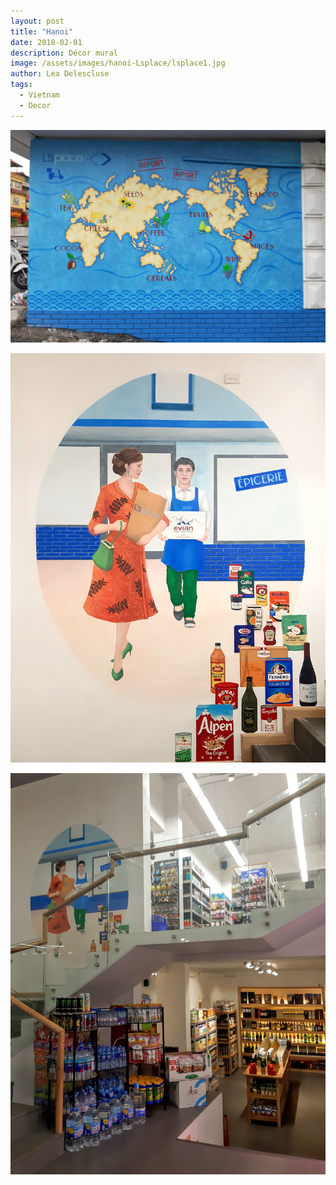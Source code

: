 ```yaml
---
layout: post
title: "Hanoi"
date: 2018-02-01
description: Décor mural
image: /assets/images/hanoi-Lsplace/lsplace1.jpg
author: Lea Delescluse
tags:
  - Vietnam
  - Decor
---
```



![Placeholder](/assets/images/hanoi-Lsplace/lsplace2.jpg)

![Placeholder](/assets/images/hanoi-Lsplace/lsplace3.jpg)

![Placeholder](/assets/images/hanoi-Lsplace/lsplace4.jpg)
